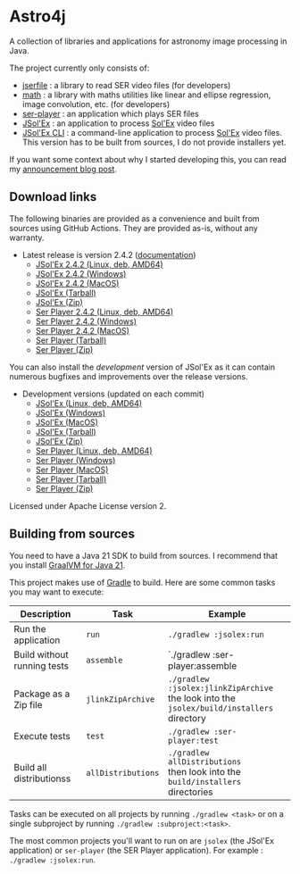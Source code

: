 
# Astro4j

A collection of libraries and applications for astronomy image processing in Java.

The project currently only consists of:

- [jserfile](jserfile/) : a library to read SER video files (for developers)
- [math](math/) : a library with maths utilities like linear and ellipse regression, image convolution, etc. (for developers)
- [ser-player](ser-player/) : an application which plays SER files
- [JSol'Ex](jsolex) : an application to process [Sol'Ex](http://www.astrosurf.com/solex/) video files
- [JSol'Ex CLI](jsolex-cli) : a command-line application to process [Sol'Ex](http://www.astrosurf.com/solex/) video files. This version has to be built from sources, I do not provide installers yet.

If you want some context about why I started developing this, you can read my [announcement blog post](https://melix.github.io/blog/2023/04-22-introducing-astro4j.html).

## Download links

The following binaries are provided as a convenience and built from sources using GitHub Actions.
They are provided as-is, without any warranty.

- Latest release is version 2.4.2 ([documentation](https://melix.github.io/astro4j/2.4.2))
  - [JSol'Ex 2.4.2 (Linux, deb, AMD64)](https://jsolex.s3.eu-west-3.amazonaws.com/jsolex-ubuntu-latest/jsolex_2.4.2_amd64.deb)
  - [JSol'Ex 2.4.2 (Windows)](https://jsolex.s3.eu-west-3.amazonaws.com/jsolex-windows-latest/jsolex-2.4.2.msi)
  - [JSol'Ex 2.4.2 (MacOS)](https://jsolex.s3.eu-west-3.amazonaws.com/jsolex-macos-latest/jsolex-2.4.2.pkg)
  - [JSol'Ex (Tarball)](https://jsolex.s3.eu-west-3.amazonaws.com/jsolex-macos-latest/jsolex-2.4.2.tar.gz)
  - [JSol'Ex (Zip)](https://jsolex.s3.eu-west-3.amazonaws.com/jsolex-macos-latest/jsolex-2.4.2.zip)
  - [Ser Player 2.4.2 (Linux, deb, AMD64)](https://jsolex.s3.eu-west-3.amazonaws.com/ser-player-ubuntu-latest/ser-player_2.4.2_amd64.deb)
  - [Ser Player 2.4.2 (Windows)](https://jsolex.s3.eu-west-3.amazonaws.com/ser-player-windows-latest/ser-player-2.4.2.msi)
  - [Ser Player 2.4.2 (MacOS)](https://jsolex.s3.eu-west-3.amazonaws.com/ser-player-macos-latest/ser-player-2.4.2.pkg)
  - [Ser Player (Tarball)](https://jsolex.s3.eu-west-3.amazonaws.com/ser-player-macos-latest/ser-player-2.4.2.tar.gz)
  - [Ser Player (Zip)](https://jsolex.s3.eu-west-3.amazonaws.com/ser-player-macos-latest/ser-player-2.4.2.zip)

You can also install the _development_ version of JSol'Ex as it can contain numerous bugfixes and improvements over the release versions.

- Development versions (updated on each commit)
  - [JSol'Ex (Linux, deb, AMD64)](https://jsolex.s3.eu-west-3.amazonaws.com/jsolex-ubuntu-latest/jsolex-devel_2.4.3_amd64.deb)
  - [JSol'Ex (Windows)](https://jsolex.s3.eu-west-3.amazonaws.com/jsolex-windows-latest/jsolex-devel-2.4.3.msi)
  - [JSol'Ex (MacOS)](https://jsolex.s3.eu-west-3.amazonaws.com/jsolex-macos-latest/jsolex-devel-2.4.3.pkg)
  - [JSol'Ex (Tarball)](https://jsolex.s3.eu-west-3.amazonaws.com/jsolex-macos-latest/jsolex-2.4.3-SNAPSHOT.tar.gz)
  - [JSol'Ex (Zip)](https://jsolex.s3.eu-west-3.amazonaws.com/jsolex-macos-latest/jsolex-2.4.3-SNAPSHOT.zip)
  - [Ser Player (Linux, deb, AMD64)](https://jsolex.s3.eu-west-3.amazonaws.com/ser-player-ubuntu-latest/ser-player-devel_2.4.3_amd64.deb)
  - [Ser Player (Windows)](https://jsolex.s3.eu-west-3.amazonaws.com/ser-player-windows-latest/ser-player-devel-2.4.3.msi)
  - [Ser Player (MacOS)](https://jsolex.s3.eu-west-3.amazonaws.com/ser-player-macos-latest/ser-player-devel-2.4.3.pkg)
  - [Ser Player (Tarball)](https://jsolex.s3.eu-west-3.amazonaws.com/ser-player-macos-latest/ser-player-2.4.3-SNAPSHOT.tar.gz)
  - [Ser Player (Zip)](https://jsolex.s3.eu-west-3.amazonaws.com/ser-player-macos-latest/ser-player-2.4.3-SNAPSHOT.zip)

Licensed under Apache License version 2.

## Building from sources

You need to have a Java 21 SDK to build from sources.
I recommend that you install [GraalVM for Java 21](https://www.graalvm.org/).

This project makes use of [Gradle](https://gradle.org) to build.
Here are some common tasks you may want to execute:

| Description                 |Task|Example|
|-----------------------------|----|-------|
| Run the application         |`run`|`./gradlew :jsolex:run`|
| Build without running tests |`assemble`|`./gradlew :ser-player:assemble|
| Package as a Zip file       |`jlinkZipArchive`|`./gradlew :jsolex:jlinkZipArchive` <br/>the look into the `jsolex/build/installers` directory|
| Execute tests               |`test`|`./gradlew :ser-player:test`|
| Build all distributionss    |`allDistributions`|`./gradlew allDistributions` <br/>then look into the `build/installers` directories|

Tasks can be executed on all projects by running `./gradlew <task>` or on a single subproject by running `./gradlew :subproject:<task>`.

The most common projects you'll want to run on are `jsolex` (the JSol'Ex application) or `ser-player` (the SER Player application).
For example : `./gradlew :jsolex:run`.
